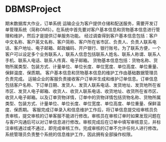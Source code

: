 # DBMSProject
期末数据库大作业，订单系统
运输企业为客户提供仓储和配送服务，需要开发订单管理系统（简称OMS）。在系统中首先要对客户基本信息和货物基本信息进行管理和维护，然后才是提供订单服务功能。
经过调查得到客户基本信息包括：客户中文名称、客户英文名称、客户简称、客户所在省市区、负责人、负责人联系电话、客户地址、电子邮箱、邮政编码、开户银行、银行账号。为了联系方便，一个客户可以设定多个业务联系人，联系人信息包括联系人姓名、联系人称谓、联系人手机、联系人电话、联系人传真、电子邮箱。
货物基本信息包括：货物名称、货物所属类型、包装方式、计量单位、单位长度、单位宽度、单位高度、单位重量、保鲜温度、保质期。
客户基本信息和货物基本信息的维护工作由基础数据管理员负责完成。
运输企业的客服负责接收客户订单并生成和维护订单信息。订单信息包括客户名称、下订单日期、发货人、发货人联系电话、发货地址、发货地所在省市区、发货人电子邮箱、收货人、收货人联系电话、收货地址、收货所在省市区、收货人电子邮箱。以及订单货物详情，订单中的货物详情包括货物名称、货物所属类型、包装方式、计量单位、单位长度、单位宽度、单位高度、单位重量、保鲜温度、保质期。
客服完成订单录入和信息维护工作后，将订单信息提交给审核员负责审核，提交审核的订单客服不能进行修改。审核员在审核订单时如果发现问题在与客户沟通后可以对订单信息进行修改。审核完成后在订单中填写审核意见，并标注审核通过或不通过，即完成审核工作。完成审核的订单不允许任何人进行修改。
系统管理员负责整个系统的信息维护工作，因此拥有全部操作权限。
